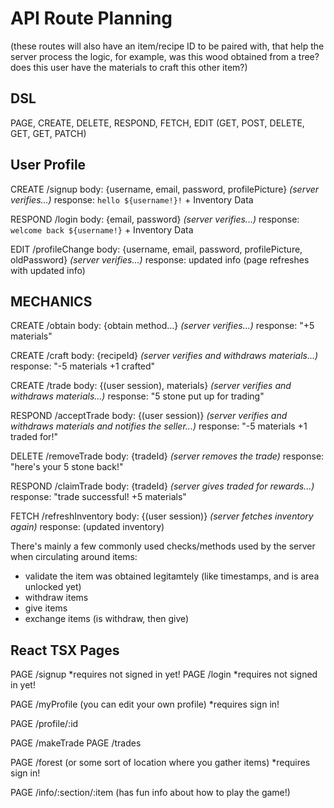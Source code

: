 
# API Route Planning

(these routes will also have an item/recipe ID to be paired with, that help the server process the logic, for example, was this wood obtained from a tree? does this user have the materials to craft this other item?)


## DSL

PAGE, CREATE, DELETE, RESPOND, FETCH, EDIT
(GET, POST, DELETE, GET, GET, PATCH)


## User Profile

CREATE /signup
body: {username, email, password, profilePicture}
*(server verifies...)*
response: `hello ${username!}!` + Inventory Data

RESPOND /login
body: {email, password}
*(server verifies...)*
response: `welcome back ${username!}` + Inventory Data

EDIT /profileChange
body: {username, email, password, profilePicture, oldPassword}
*(server verifies...)*
response: updated info (page refreshes with updated info)

## MECHANICS

CREATE /obtain
body: {obtain method...}
*(server verifies...)*
response: "+5 materials"

CREATE /craft
body: {recipeId}
*(server verifies and withdraws materials...)*
response: "-5 materials +1 crafted"

CREATE /trade
body: {(user session), materials}
*(server verifies and withdraws materials...)*
response: "5 stone put up for trading"

RESPOND /acceptTrade
body: {(user session)}
*(server verifies and withdraws materials and notifies the seller...)*
response: "-5 materials +1 traded for!"

DELETE /removeTrade
body: {tradeId}
*(server removes the trade)*
response: "here's your 5 stone back!"

RESPOND /claimTrade
body: {tradeId}
*(server gives traded for rewards...)*
response: "trade successful! +5 materials"

FETCH /refreshInventory
body: {(user session)}
*(server fetches inventory again)*
response: (updated inventory)


There's mainly a few commonly used checks/methods used by the server when circulating around items:
- validate the item was obtained legitamtely (like timestamps, and is area unlocked yet)
- withdraw items
- give items
- exchange items (is withdraw, then give)


## React TSX Pages

PAGE /signup
*requires not signed in yet!
PAGE /login
*requires not signed in yet!

PAGE /myProfile (you can edit your own profile)
*requires sign in!

PAGE /profile/:id

PAGE /makeTrade
PAGE /trades

PAGE /forest (or some sort of location where you gather items)
*requires sign in!

PAGE /info/:section/:item
(has fun info about how to play the game!)